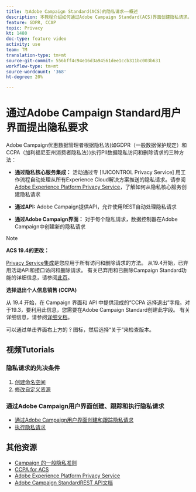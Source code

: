```yaml
---
title: 与Adobe Campaign Standard(ACS)的隐私请求——概述
description: 本教程介绍如何通过Adobe Campaign Standard(ACS)界面创建隐私请求。
feature: GDPR, CCAP
topic: Privacy
kt: 1480
doc-type: feature video
activity: use
team: TM
translation-type: tm+mt
source-git-commit: 556bff4c94e16d3a94561dee1ccb311bc003b631
workflow-type: tm+mt
source-wordcount: '368'
ht-degree: 20%

---
```



# 通过Adobe Campaign Standard用户界面提出隐私要求

Adobe Campaign优惠数据管理者根据隐私法(如GDPR（一般数据保护规定）和CCPA（加利福尼亚州消费者隐私法）)执行PII数据隐私访问和删除请求的三种方法：

* **通过隐私核心服务集成：** 活动通过专 [!UICONTROL Privacy Service] 用工作流程自动处理从所有Experience Cloud解决方案推送的隐私请求。请参阅[Adobe Experience Platform Privacy Service](https://adobe.io/apis/cloudplatform/gdpr.html)，了解如何从隐私核心服务创建隐私请求

* **通过API:** Adobe Campaign提供API，允许使用REST自动处理隐私请求

* **通过Adobe Campaign界面：** 对于每个隐私请求，数据控制器在Adobe Campaign中创建新的隐私请求

>[!NOTE]
>
> **ACS 19.4的更改：**
> 
> [Privacy Service集成](https://adobe.io/apis/cloudplatform/gdpr.html)是您应用于所有访问和删除请求的方法。 从19.4开始，已弃用活动API和接口访问和删除请求。 有关已弃用和已删除Campaign Standard功能的详细信息，请参阅[此页](https://helpx.adobe.com/cn/campaign/kb/acs-deprecated-and-removed-features.html)。
>
>**选择退出个人信息销售 (CCPA)**
>
>从 19.4 开始，在 Campaign 界面和 API 中提供现成的“CCPA 选择退出”字段。对于19.3，要利用此信息，您需要在Adobe Campaign Standard创建此字段。 有关详细信息，请参阅[详细文档](https://helpx.adobe.com/cn/campaign/kb/acs-privacy.html#ccpa)。
>
> 可以通过单击界面右上方的 ? 图标，然后选择“关于”来检查版本。

## 视频Tutorials

### 隐私请求的先决条件

1. [创建命名空间](/help/privacy/namespaces-for-privacy-requests.md)
1. [修改自定义资源](/help/privacy/custom-resources-for-privacy-requests.md)

### 通过Adobe Campaign用户界面创建、跟踪和执行隐私请求

* [通过Adobe Campaign用户界面创建和跟踪隐私请求](/help/privacy/create-and-track-privacy-requests.md)
* [执行隐私请求](/help/privacy/execute-privacy-requests.md)

## 其他资源

* [Campaign 的一般隐私准则](https://helpx.adobe.com/cn/campaign/kb/campaign-privacy-overview.html)
* [CCPA for ACS](https://helpx.adobe.com/campaign/kb/acs-privacy.html#ccpa)
* [Adobe Experience Platform Privacy Service](https://adobe.io/apis/cloudplatform/gdpr.html)
* [Adobe Campaign StandardREST API文档](https://final-docs.campaign.adobe.com/doc/standard/en/api/ACS_API.html#privacy-management)
